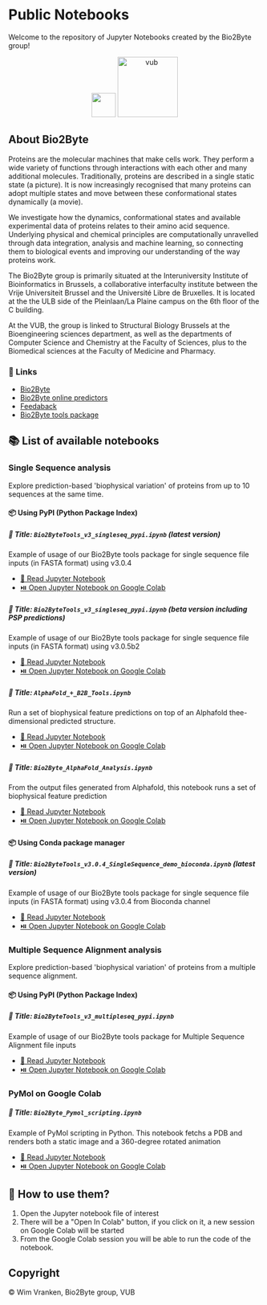 # Public Notebooks 
Welcome to the repository of Jupyter Notebooks created by the Bio2Byte group!

<p align="center">
  <img src="https://pbs.twimg.com/profile_images/1247824923546079232/B9b_Yg7n_400x400.jpg" width="48px"/>
  <img src="https://upload.wikimedia.org/wikipedia/commons/thumb/3/31/Vrije_Universiteit_Brussel_logo.svg/1200px-Vrije_Universiteit_Brussel_logo.svg.png" alt="vub" width="120px"/>
</p>

## About Bio2Byte

Proteins are the molecular machines that make cells work. They perform a wide variety of functions through interactions with each other and many additional molecules. Traditionally, proteins are described in a single static state (a picture). It is now increasingly recognised that many proteins can adopt multiple states and move between these conformational states dynamically (a movie).

We investigate how the dynamics, conformational states and available experimental data of proteins relates to their amino acid sequence. Underlying physical and chemical principles are computationally unravelled through data integration, analysis and machine learning, so connecting them to biological events and improving our understanding of the way proteins work.

The Bio2Byte group is primarily situated at the Interuniversity Institute of Bioinformatics in Brussels, a collaborative interfaculty institute between the Vrije Universiteit Brussel and the Université Libre de Bruxelles. It is located at the the ULB side of the Pleinlaan/La Plaine campus on the 6th floor of the C building.

At the VUB, the group is linked to Structural Biology Brussels at the Bioengineering sciences department, as well as the departments of Computer Science and Chemistry at the Faculty of Sciences, plus to the Biomedical sciences at the Faculty of Medicine and Pharmacy.

### 🔗 Links 
- [Bio2Byte](https://bio2byte.be)
- [Bio2Byte online predictors](https://bio2byte.be/b2btools)
- [Feedaback](https://www.bio2byte.be/b2btools/feedback) 
- [Bio2Byte tools package](https://pypi.org/project/b2bTools/)

## 📚 List of available notebooks

### Single Sequence analysis

Explore prediction-based 'biophysical variation' of proteins from up to 10 sequences at the same time.

#### 📦 Using PyPI (Python Package Index)

##### 📓 Title: `Bio2ByteTools_v3_singleseq_pypi.ipynb` (latest version)

Example of usage of our Bio2Byte tools package for single sequence file inputs (in FASTA format) using v3.0.4

- [📖 Read Jupyter Notebook](https://github.com/Bio2Byte/public_notebooks/blob/main/Bio2ByteTools_v3.0.4_SingleSequence_demo.ipynb)
- [⏯️ Open Jupyter Notebook on Google Colab](https://colab.research.google.com/github/Bio2Byte/public_notebooks/blob/main/Bio2ByteTools_v3.0.4_SingleSequence_demo.ipynb)

##### 📓 Title: `Bio2ByteTools_v3_singleseq_pypi.ipynb` (beta version including PSP predictions)

Example of usage of our Bio2Byte tools package for single sequence file inputs (in FASTA format) using v3.0.5b2

- [📖 Read Jupyter Notebook](https://github.com/Bio2Byte/public_notebooks/blob/main/Bio2ByteTools_v3_singleseq_pypi.ipynbb)
- [⏯️ Open Jupyter Notebook on Google Colab](https://colab.research.google.com/github/Bio2Byte/public_notebooks/blob/main/Bio2ByteTools_v3_singleseq_pypi.ipynb)

##### 📓 Title: `AlphaFold_+_B2B_Tools.ipynb` 

Run a set of biophysical feature predictions on top of an Alphafold thee-dimensional predicted structure.

- [📖 Read Jupyter Notebook](https://github.com/Bio2Byte/public_notebooks/blob/main/AlphaFold_%2B_B2B_Tools.ipynb)
- [⏯️ Open Jupyter Notebook on Google Colab](https://colab.research.google.com/github/Bio2Byte/public_notebooks/blob/main/AlphaFold_%2B_B2B_Tools.ipynb)

##### 📓 Title: `Bio2Byte_AlphaFold_Analysis.ipynb`

From the output files generated from Alphafold, this notebook runs a set of biophysical feature prediction

- [📖 Read Jupyter Notebook](https://github.com/Bio2Byte/public_notebooks/blob/main/Bio2Byte_AlphaFold_Analysis.ipynb)
- [⏯️ Open Jupyter Notebook on Google Colab](https://colab.research.google.com/github/Bio2Byte/public_notebooks/blob/main/Bio2Byte_AlphaFold_Analysis.ipynb)

#### 📦 Using Conda package manager

##### 📓 Title: `Bio2ByteTools_v3.0.4_SingleSequence_demo_bioconda.ipynb` (latest version)

Example of usage of our Bio2Byte tools package for single sequence file inputs (in FASTA format) using v3.0.4 from Bioconda channel

- [📖 Read Jupyter Notebook](https://github.com/Bio2Byte/public_notebooks/blob/main/Bio2ByteTools_v3.0.4_SingleSequence_demo_bioconda.ipynb)
- [⏯️ Open Jupyter Notebook on Google Colab](https://colab.research.google.com/github/Bio2Byte/public_notebooks/blob/main/Bio2ByteTools_v3.0.4_SingleSequence_demo_bioconda.ipynb)

### Multiple Sequence Alignment analysis

Explore prediction-based 'biophysical variation' of proteins from a multiple sequence alignment.

#### 📦 Using PyPI (Python Package Index)

##### 📓 Title: `Bio2ByteTools_v3_multipleseq_pypi.ipynb` 

Example of usage of our Bio2Byte tools package for Multiple Sequence Alignment file inputs

- [📖 Read Jupyter Notebook](https://github.com/Bio2Byte/public_notebooks/blob/main/Bio2ByteTools_v3_multipleseq_pypi.ipynb)
- [⏯️ Open Jupyter Notebook on Google Colab](https://colab.research.google.com/github/Bio2Byte/public_notebooks/blob/main/Bio2ByteTools_v3_multipleseq_pypi.ipynb)

### PyMol on Google Colab

##### 📓 Title: `Bio2Byte_Pymol_scripting.ipynb`

Example of PyMol scripting in Python. This notebook fetchs a PDB and renders both a static image and a 360-degree rotated animation 

- [📖 Read Jupyter Notebook](https://github.com/Bio2Byte/public_notebooks/blob/main/Bio2Byte_Pymol_scripting.ipynb)
- [⏯️ Open Jupyter Notebook on Google Colab](https://colab.research.google.com/github/Bio2Byte/public_notebooks/blob/main/Bio2Byte_Pymol_scripting.ipynb)


## 📃 How to use them? 
1. Open the Jupyter notebook file of interest
1. There will be a "Open In Colab" button, if you click on it, a new session on Google Colab will be started
1. From the Google Colab session you will be able to run the code of the notebook.

## Copyright

© Wim Vranken, Bio2Byte group, VUB
